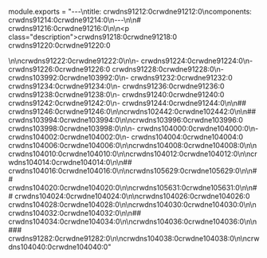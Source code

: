module.exports = "---\ntitle: crwdns91212:0crwdne91212:0\ncomponents: crwdns91214:0crwdne91214:0\n---\n\n# crwdns91216:0crwdne91216:0\n\n<p class=\"description\">crwdns91218:0crwdne91218:0 crwdns91220:0crwdne91220:0</p>\n\ncrwdns91222:0crwdne91222:0\n\n- crwdns91224:0crwdne91224:0\n- crwdns91226:0crwdne91226:0 crwdns91228:0crwdne91228:0\n- crwdns103992:0crwdne103992:0\n- crwdns91232:0crwdne91232:0 crwdns91234:0crwdne91234:0\n- crwdns91236:0crwdne91236:0 crwdns91238:0crwdne91238:0\n- crwdns91240:0crwdne91240:0 crwdns91242:0crwdne91242:0\n- crwdns91244:0crwdne91244:0\n\n## crwdns91246:0crwdne91246:0\n\ncrwdns102442:0crwdne102442:0\n\n## crwdns103994:0crwdne103994:0\n\ncrwdns103996:0crwdne103996:0 crwdns103998:0crwdne103998:0\n\n- crwdns104000:0crwdne104000:0\n- crwdns104002:0crwdne104002:0\n- crwdns104004:0crwdne104004:0 crwdns104006:0crwdne104006:0\n\ncrwdns104008:0crwdne104008:0\n\ncrwdns104010:0crwdne104010:0\n\ncrwdns104012:0crwdne104012:0\n\ncrwdns104014:0crwdne104014:0\n\n## crwdns104016:0crwdne104016:0\n\ncrwdns105629:0crwdne105629:0\n\n## crwdns104020:0crwdne104020:0\n\ncrwdns105631:0crwdne105631:0\n\n## crwdns104024:0crwdne104024:0\n\ncrwdns104026:0crwdne104026:0 crwdns104028:0crwdne104028:0\n\ncrwdns104030:0crwdne104030:0\n\ncrwdns104032:0crwdne104032:0\n\n## crwdns104034:0crwdne104034:0\n\ncrwdns104036:0crwdne104036:0\n\n### crwdns91282:0crwdne91282:0\n\ncrwdns104038:0crwdne104038:0\n\ncrwdns104040:0crwdne104040:0"